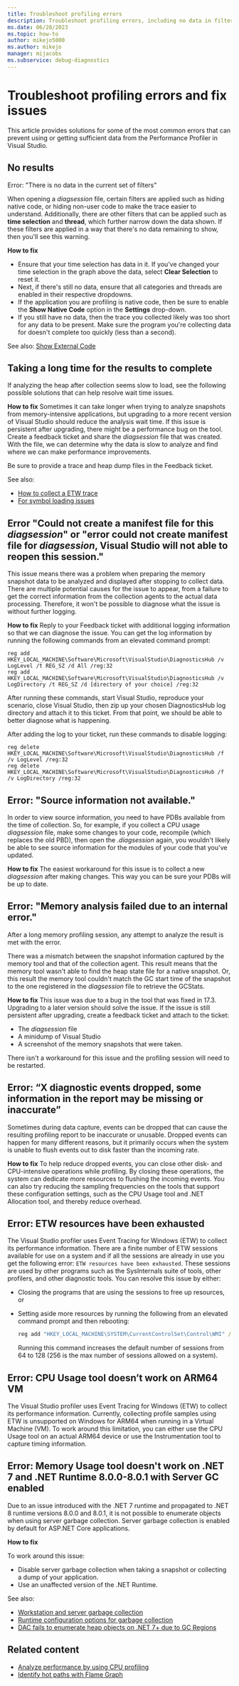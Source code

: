 ```yaml
---
title: Troubleshoot profiling errors
description: Troubleshoot profiling errors, including no data in filters, slow results, and source information unavailable, and follow error message guidance to fix issues.
ms.date: 06/28/2023
ms.topic: how-to
author: mikejo5000
ms.author: mikejo
manager: mijacobs
ms.subservice: debug-diagnostics
---
```

# Troubleshoot profiling errors and fix issues

This article provides solutions for some of the most common errors that can prevent using or getting sufficient data from the Performance Profiler in Visual Studio.

## No results

Error: "There is no data in the current set of filters"

When opening a *diagsession* file, certain filters are applied such as hiding native code, or hiding non-user code to make the trace easier to understand. Additionally, there are other filters that can be applied such as **time selection** and **thread**, which further narrow down the data shown. If these filters are applied in a way that there's no data remaining to show, then you'll see this warning.

**How to fix** 
- Ensure that your time selection has data in it. If you’ve changed your time selection in the graph above the data, select **Clear Selection** to reset it.
- Next, if there's still no data, ensure that all categories and threads are enabled in their respective dropdowns.
- If the application you are profiling is native code, then be sure to enable the **Show Native Code** option in the **Settings** drop-down. 
- If you still have no data, then the trace you collected likely was too short for any data to be present. Make sure the program you're collecting data for doesn't complete too quickly (less than a second).

See also: [Show External Code](../profiling/optimize-profiler-settings.md)

## Taking a long time for the results to complete

If analyzing the heap after collection seems slow to load, see the following possible solutions that can help resolve wait time issues.

**How to fix**
Sometimes it can take longer when trying to analyze snapshots from memory-intensive applications, but upgrading to a more recent version of Visual Studio should reduce the analysis wait time. If this issue is persistent after upgrading, there might be a performance bug on the tool. Create a feedback ticket and share the *diagsession* file that was created. With the file, we can determine why the data is slow to analyze and find where we can make performance improvements.

Be sure to provide a trace and heap dump files in the Feedback ticket.

See also: 
- [How to collect a ETW trace](../ide/how-to-report-a-problem-with-visual-studio.md)
- [For symbol loading issues](../profiling/optimize-profiler-settings.md)

## Error "Could not create a manifest file for this *diagsession*" or "error could not create manifest file for *diagsession*, Visual Studio will not able to reopen this session."

This issue means there was a problem when preparing the memory snapshot data to be analyzed and displayed after stopping to collect data. There are multiple potential causes for the issue to appear, from a failure to get the correct information from the collection agents to the actual data processing. Therefore, it won't be possible to diagnose what the issue is without further logging.

**How to fix**
Reply to your Feedback ticket with additional logging information so that we can diagnose the issue. You can get the log information by running the following commands from an elevated command prompt:

```console
reg add HKEY_LOCAL_MACHINE\Software\Microsoft\VisualStudio\DiagnosticsHub /v LogLevel /t REG_SZ /d All /reg:32
reg add HKEY_LOCAL_MACHINE\Software\Microsoft\VisualStudio\DiagnosticsHub /v LogDirectory /t REG_SZ /d [directory of your choice] /reg:32
```
 
After running these commands, start Visual Studio, reproduce your scenario, close Visual Studio, then zip up your chosen DiagnosticsHub log directory and attach it to this ticket. From that point, we should be able to better diagnose what is happening.

After adding the log to your ticket, run these commands to disable logging:

```console
reg delete HKEY_LOCAL_MACHINE\Software\Microsoft\VisualStudio\DiagnosticsHub /f /v LogLevel /reg:32
reg delete HKEY_LOCAL_MACHINE\Software\Microsoft\VisualStudio\DiagnosticsHub /f /v LogDirectory /reg:32
```

## Error: "Source information not available."
In order to view source information, you need to have PDBs available from the time of collection. So, for example, if you collect a CPU usage 
*diagsession* file, make some changes to your code, recompile (which replaces the old PBD), then open the *.diagsession* again, you wouldn't likely be able to see source information for the modules of your code that you've updated. 

**How to fix**
The easiest workaround for this issue is to collect a new *diagsession* after making changes. This way you can be sure your PDBs will be up to date. 

## Error: "Memory analysis failed due to an internal error."

After a long memory profiling session, any attempt to analyze the result is met with the error.

There was a mismatch between the snapshot information captured by the memory tool and that of the collection agent. This result means that the memory tool wasn't able to find the heap state file for a native snapshot. Or, this result the memory tool couldn't match the GC start time of the snapshot to the one registered in the *diagsession* file to retrieve the GCStats.

**How to fix**
This issue was due to a bug in the tool that was fixed in 17.3. Upgrading to a later version should solve the issue. If the issue is still persistent after upgrading, create a feedback ticket and attach to the ticket:

- The *diagsession* file
- A minidump of Visual Studio
- A screenshot of the memory snapshots that were taken.

There isn't a workaround for this issue and the profiling session will need to be restarted.

## Error: “X diagnostic events dropped, some information in the report may be missing or inaccurate”

Sometimes during data capture, events can be dropped that can cause the resulting profiling report to be inaccurate or unusable. Dropped events can happen for many different reasons, but it primarily occurs when the system is unable to flush events out to disk faster than the incoming rate.

**How to fix**
To help reduce dropped events, you can close other disk- and CPU-intensive operations while profiling. By closing these operations, the system can dedicate more resources to flushing the incoming events. You can also try reducing the sampling frequencies on the tools that support these configuration settings, such as the CPU Usage tool and .NET Allocation tool, and thereby reduce overhead.

## Error: ETW resources have been exhausted

The Visual Studio profiler uses Event Tracing for Windows (ETW) to collect its performance information. There are a finite number of ETW sessions available for use on a system and if all the sessions are already in use you get the following error: `ETW resources have been exhausted`. These sessions are used by other programs such as the SysInternals suite of tools, other profilers, and other diagnostic tools. You can resolve this issue by either:

- Closing the programs that are using the sessions to free up resources, or
- Setting aside more resources by running the following from an elevated command prompt and then rebooting:

  ```cmd
  reg add "HKEY_LOCAL_MACHINE\SYSTEM\CurrentControlSet\Control\WMI" /v EtwMaxLoggers /t REG_DWORD /d 128
  ```

  Running this command increases the default number of sessions from 64 to 128 (256 is the max number of sessions allowed on a system).

## Error: CPU Usage tool doesn’t work on ARM64 VM

The Visual Studio profiler uses Event Tracing for Windows (ETW) to collect its performance information. Currently, collecting profile samples using ETW is unsupported on Windows for ARM64 when running in a Virtual Machine (VM). To work around this limitation, you can either use the CPU Usage tool on an actual ARM64 device or use the Instrumentation tool to capture timing information.

## Error: Memory Usage tool doesn't work on .NET 7 and .NET Runtime 8.0.0-8.0.1 with Server GC enabled

Due to an issue introduced with the .NET 7 runtime and propagated to .NET 8 runtime versions 8.0.0 and 8.0.1, it is not possible to enumerate objects when using server garbage collection. Server garbage collection is enabled by default for ASP.NET Core applications.

**How to fix**

To work around this issue:
- Disable server garbage collection when taking a snapshot or collecting a dump of your application.
- Use an unaffected version of the .NET Runtime.

See also:
- [Workstation and server garbage collection](/dotnet/standard/garbage-collection/workstation-server-gc)
- [Runtime configuration options for garbage collection](/dotnet/core/runtime-config/garbage-collector)
- [DAC fails to enumerate heap objects on .NET 7+ due to GC Regions](https://github.com/dotnet/runtime/issues/96568)

## Related content

- [Analyze performance by using CPU profiling](../profiling/cpu-usage.md)
- [Identify hot paths with Flame Graph](../profiling/flame-graph.md)
